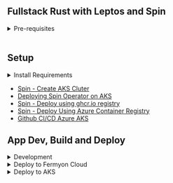 ## Fullstack Rust with Leptos and Spin

<details><summary>Pre-requisites</summary>
<br>
First, ensure that you have Rust 'nightly' with both the `wasm` and `wasm32-wasi` targets, along with `cargo-generate`
- `rustup toolchain install nightly --allow-downgrade`
- `rustup target add wasm32-unknown-unknown`
- `rustup target add wasm32-wasi`
- `cargo install cargo-generate`

If you don't have `spin` installed you can install it with

```bash
curl -fsSL https://developer.fermyon.com/downloads/install.sh | bash
```

Once you have the Spin CLI tool downloaded, we recommend putting the binary into a folder already on your path, eg

```sh
sudo mv spin /usr/local/bin/
```
</details>


<br/>


## Setup
<details><summary>Install Requirements</summary>
<br>

Needed by the `Makefile`
```sh
brew install gettext
cargo install toml-cli
```

[Cargo runner](https://github.com/codeitlikemiley/cargo-runner) Vscode Extension

[spin-install](https://developer.fermyon.com/spin/v2/install)


</details>

- [Spin - Create AKS Cluter](https://goldcoders.notion.site/SPIN-Create-AKS-Cluster-ce360162a47d4152b27830faac57c7a1?pvs=4)
- [Deploying Spin Operator on AKS](https://goldcoders.notion.site/Deploying-Spin-Operator-on-AKS-e17b4c36ef91407fa7c76f207f67aef1?pvs=4)
- [Spin - Deploy using ghcr.io registry](https://goldcoders.notion.site/SPIN-GHCR-IO-Registry-6a08ee81ff17454f8c3fea8e807b4a5c?pvs=4)
- [Spin - Deploy Using Azure Container Registry](https://goldcoders.notion.site/SPIN-Azure-Create-Registry-aa3e271144444c1a99f19828eae0e7ff?pvs=4)
- [Github CI/CD Azure AKS](https://docs.github.com/en/enterprise-cloud@latest/actions/deployment/deploying-to-your-cloud-provider/deploying-to-azure/deploying-to-azure-kubernetes-service)


## App Dev, Build and Deploy
<details> <summary>Development</summary>

<br>

Running
```sh
spin watch
```

will build and run your server as well as recompile your code after making changes.

Using
```sh
spin up
```
will build and serve your app on `127.0.0.1:3000` by default. To serve at a different address, use `spin up --listen <ADDRESS>`.


Feel free to explore the project structure, but the best place to start with your application code is in `src/pages/home.rs`.


Check [leptos](https://github.com/leptos-rs/leptos)  Docs


</details>

<details> <summary>Deploy to Fermyon Cloud</summary>
<br>
To deploy your app to [Fermyon Cloud signup here first][spin-signup]. For more information on [Ferymon Cloud see here][spin-cloud-info].

After you have your Fermyon cloud account and have logged in using `spin login`, running
```sh
spin build
```
will build your application for release. Running

```sh
spin deploy
```
will publish your app to Fermyon cloud.

</details>

<details> <summary>Deploy to AKS</summary>

<br>

> Build App
```sh
spin deploy
# generate kube manifest refering to ghcr.io registry
spin kube scaffold --from ghcr.io/$GH_USER/$PACKAGE_NAME:$VERSION \
    --out spinapp.yaml
# generate kube manifest refering to azure container registry
spin kube scaffold --from $ACR.azurecr.io/$PACKAGE_NAME:$VERSION \
    --out spinapp.yaml
# generate kube manifest refering to ttl.sh registry
spin kube scaffold --from ttl.sh/$GH_USER/$PACKAGE_NAME:$NO_OF_HR \
    --out spinapp.yaml
```

> Push to Registry
```sh
# using ghcr.io registry
spin registry push ghcr.io/$GH_USER/$PACKAGE_NAME:$VERSION
# using azure container registry
spin registry push $ACR.azurecr.io/$PACKAGE_NAME:$VERSION
# using ttl.sh registry 
spin registry push ttl.sh/$GH_USER/$PACKAGE_NAME:$NO_OF_HR
```

> Deploy using Image from Registry
```sh
# deploy using ghcr.io registry
spin kube deploy --from ghcr.io/$GH_USER/$PACKAGE_NAME:$VERSION

# deploy using azure container registry
spin kube deploy --from $ACR.azurecr.io/$PACKAGE_NAME:$VERSION

# deploy using ttl.sh , if you just want to test deployment
spin kube deploy --from ttl.sh/$GH_USER/$PACKAGE_NAME:$NO_OF_HR
```

> Undo Deployment

```sh
kubectl delete -f spinapp.yaml

```



</details>
